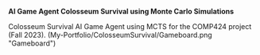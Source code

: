 **AI Game Agent Colosseum Survival using Monte Carlo Simulations**


Colosseum Survival AI Game Agent using MCTS for the COMP424 project (Fall 2023).
(My-Portfolio/ColosseumSurvival/Gameboard.png "Gameboard")
